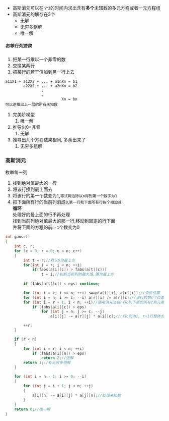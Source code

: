 - 高斯消元可以在`n^3`的时间内求出含有**多个**未知数的多元方程或者一元方程组
- 高斯消元的解存在3个
  - 无解
  - 无穷多组解
  - 唯一解
##### 初等行列变换
1. 把某一行乘以一个非零的数
2. 交换某两行
3. 把某行的若干倍加到另一行上去
```
a11X1 + a12X2 + ... + a1nXn = b1
        a22X2 + ... + a2nXn = b2
                .
                .     
                         Xn = bn
可以逆推出上一层的所有未知数
```
1. 完美阶梯型
   1. 唯一解
2. 推导出0=非零
   1. 无解
3. 推导出几个方程结果相同, 多余出来了
   1. 无穷多组解

### 高斯消元
枚举每一列
1. 找到绝对值最大的一行
2. 将该行换到最上面去
3. 将该行的第一个数变为`1`,`等式两边除以n得到第一个数字为1`
4. 把下面所有行的当前列消成`0`,`第一行和下面所有行挨个相加减`\
   **循环**\
   处理好的最上面的行不再处理\
   找到当前列绝对值最大的那一行,移动到固定的行下面\
   并将下面的方程的前`n-1`个数变为0

```c++
int gauss()
{
	int c, r;
	for (c = 0, r = 0; c < n; c++)
	{
		int t = r;//默认0为最上方
		for(int i = r; i < n; ++i)
			if(fabs(a[i][c]) > fabs(a[t][c]))
				t = i;//判断当前列的最大值,置为最上方
	
		if (fabs(a[t][c]) < eps) continue;

		for (int i = c; i <= n; ++i) swap(a[t][i], a[r][i]);//交换位置
		for (int i = n; i >= c; --i) a[r][i] /= a[r][c];//该行的第c个位置变为1
		for (int i = r + 1; i < n; ++i)//使用消元法将r行c列下面的所有c列元素变为0
			if (fabs(a[i][c]) > eps)
				for (int j = n; j >= c; --j)
					a[i][j] -= a[r][j] * a[i][c];//r行c列为1, r+1行整体方程 - r行方程 * r+1行c列方程的倍数

		++r;
	}

	if (r < n)
	{
		for (int i = r; i < n; ++i)
			if (fabs(a[i][n]) > eps)
				return 2;//无解
		return 1;//有无穷多组解
	}

	for (int i = n - 1; i >= 0; --i)
	{
		for (int j = i + 1; j < n; ++j)
		{
			a[i][n] -= a[i][j] * a[j][n];//处理未知数
		}
	}
	return 0;//唯一解
}
```